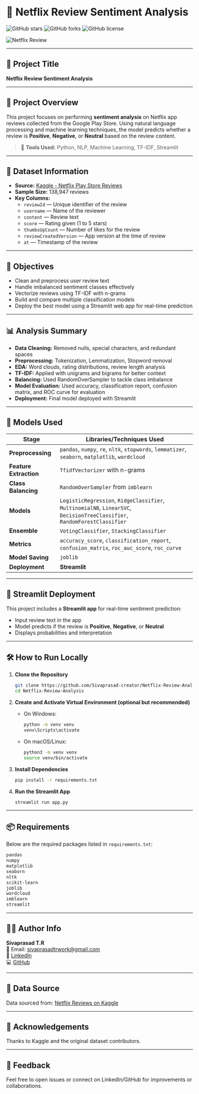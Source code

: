 # 🍿 Netflix Review Sentiment Analysis

![GitHub stars](https://img.shields.io/github/stars/Sivaprasad-creator/Netflix-Review-Analysis)
![GitHub forks](https://img.shields.io/github/forks/Sivaprasad-creator/Netflix-Review-Analysis)
![GitHub license](https://img.shields.io/github/license/Sivaprasad-creator/Netflix-Review-Analysis)

![Netflix Review](https://github.com/Sivaprasad-creator/Netflix-Review-Analysis/blob/main/netflix_banner.jpg)

---

## 📌 Project Title

**Netflix Review Sentiment Analysis**

---

## 📝 Project Overview

This project focuses on performing **sentiment analysis** on Netflix app reviews collected from the Google Play Store. Using natural language processing and machine learning techniques, the model predicts whether a review is **Positive**, **Negative**, or **Neutral** based on the review content.

> 🔧 **Tools Used:** Python, NLP, Machine Learning, TF-IDF, Streamlit

---

## 📁 Dataset Information

- **Source:** [Kaggle - Netflix Play Store Reviews](https://www.kaggle.com/datasets/ashishkumarak/netflix-reviews-playstore-daily-updated/data)
- **Sample Size:** 138,947 reviews
- **Key Columns:**
  - `reviewId` — Unique identifier of the review
  - `username` — Name of the reviewer
  - `content` — Review text
  - `score` — Rating given (1 to 5 stars)
  - `thumbsUpCount` — Number of likes for the review
  - `reviewCreatedVersion` — App version at the time of review
  - `at` — Timestamp of the review

---

## 🎯 Objectives

- Clean and preprocess user review text
- Handle imbalanced sentiment classes effectively
- Vectorize reviews using TF-IDF with n-grams
- Build and compare multiple classification models
- Deploy the best model using a Streamlit web app for real-time prediction

---

## 📊 Analysis Summary

- **Data Cleaning:** Removed nulls, special characters, and redundant spaces
- **Preprocessing:** Tokenization, Lemmatization, Stopword removal
- **EDA:** Word clouds, rating distributions, review length analysis
- **TF-IDF:** Applied with unigrams and bigrams for better context
- **Balancing:** Used RandomOverSampler to tackle class imbalance
- **Model Evaluation:** Used accuracy, classification report, confusion matrix, and ROC curve for evaluation
- **Deployment:** Final model deployed with Streamlit

---

## 🤖 Models Used

| Stage              | Libraries/Techniques Used                                                                                                      |
|--------------------|-------------------------------------------------------------------------------------------------------------------------------|
| **Preprocessing**  | `pandas`, `numpy`, `re`, `nltk`, `stopwords`, `lemmatizer`, `seaborn`, `matplotlib`, `wordcloud`                              |
| **Feature Extraction** | `TfidfVectorizer` with n-grams                                                                                          |
| **Class Balancing**| `RandomOverSampler` from `imblearn`                                                                                           |
| **Models**         | `LogisticRegression`, `RidgeClassifier`, `MultinomialNB`, `LinearSVC`, `DecisionTreeClassifier`, `RandomForestClassifier`     |
| **Ensemble**       | `VotingClassifier`, `StackingClassifier`                                                                                      |
| **Metrics**        | `accuracy_score`, `classification_report`, `confusion_matrix`, `roc_auc_score`, `roc_curve`                                  |
| **Model Saving**   | `joblib`                                                                                                                       |
| **Deployment**     | **Streamlit**                                                                                                                  |

---

## 🚀 Streamlit Deployment

This project includes a **Streamlit app** for real-time sentiment prediction:

- Input review text in the app
- Model predicts if the review is **Positive**, **Negative**, or **Neutral**
- Displays probabilities and interpretation

---

## 🛠️ How to Run Locally

1. **Clone the Repository**
   ```bash
   git clone https://github.com/Sivaprasad-creator/Netflix-Review-Analysis.git
   cd Netflix-Review-Analysis
   ```

2. **Create and Activate Virtual Environment (optional but recommended)**
   - On Windows:
     ```bash
     python -m venv venv
     venv\Scripts\activate
     ```
   - On macOS/Linux:
     ```bash
     python3 -m venv venv
     source venv/bin/activate
     ```

3. **Install Dependencies**
   ```bash
   pip install -r requirements.txt
   ```

4. **Run the Streamlit App**
   ```bash
   streamlit run app.py
   ```

---

## 📦 Requirements

Below are the required packages listed in `requirements.txt`:

```txt
pandas
numpy
matplotlib
seaborn
nltk
scikit-learn
joblib
wordcloud
imblearn
streamlit
```

---

## 👨‍💻 Author Info

**Sivaprasad T.R**  
📧 Email: sivaprasadtrwork@gmail.com  
🔗 [LinkedIn](https://www.linkedin.com/in/sivaprasad-t-r)  
💻 [GitHub](https://github.com/Sivaprasad-creator)

---

## 📜 Data Source

Data sourced from: [Netflix Reviews on Kaggle](https://www.kaggle.com/datasets/ashishkumarak/netflix-reviews-playstore-daily-updated/data)

---

## 🙏 Acknowledgements

Thanks to Kaggle and the original dataset contributors.

---

## 💬 Feedback

Feel free to open issues or connect on LinkedIn/GitHub for improvements or collaborations.
